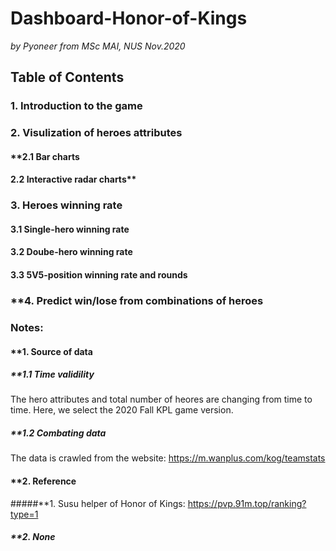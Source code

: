 # Dashboard-Honor-of-Kings
_by Pyoneer from MSc MAI, NUS_
_Nov.2020_

## Table of Contents
### **1. Introduction to the game**
### **2. Visulization of heroes attributes**
#### **2.1 Bar charts
#### 2.2 Interactive radar charts**

### **3. Heroes winning rate**

#### **3.1 Single-hero winning rate**
  
#### **3.2 Doube-hero winning rate**
  
#### **3.3 5V5-position winning rate and rounds**
  
### **4. Predict win/lose from combinations of heroes

### Notes:
#### **1. Source of data

##### **1.1 Time validility
  
  The hero attributes and total number of heores are changing from time to time. Here, we select the 2020 Fall KPL game version.
  
##### **1.2 Combating data
  
  The data is crawled from the website: https://m.wanplus.com/kog/teamstats
  
#### **2. Reference

#####**1. Susu helper of Honor of Kings: https://pvp.91m.top/ranking?type=1
  
##### **2. None
